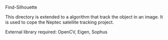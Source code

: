 Find-Silhouette

This directory is extended to a algorithm that track the object in an image. It is used to cope the Neptec satellite tracking project. 

External library required: OpenCV, Eigen, Sophus
